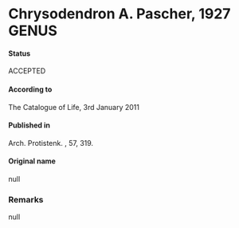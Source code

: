 Chrysodendron A. Pascher, 1927 GENUS
=======

#### Status
ACCEPTED

#### According to
The Catalogue of Life, 3rd January 2011

#### Published in
Arch. Protistenk. , 57, 319.

#### Original name
null

### Remarks
null